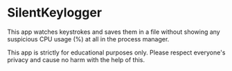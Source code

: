# SilentKeylogger
 This app watches keystrokes and saves them in a file without showing any suspicious CPU usage (%) at all in the process manager.
 
 This app is strictly for educational purposes only. Please respect everyone's privacy and cause no harm with the help of this.
